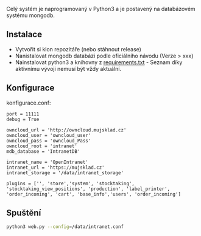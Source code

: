 Celý systém je naprogramovaný v Python3 a je postavený na databázovém systému mongodb.


## Instalace
 * Vytvořit si klon repozitáře (nebo stáhnout release)
 * Nanistalovat mongodb databázi podle oficiálního návodu (Verze > xxx) 
 * Nainstalovat python3 a knihovny z [requirements.txt](https://github.com/UniversalScientificTechnologies/OpenIntranet/blob/master/requirements.txt) - Seznam díky aktivnímu vývoji nemusí být vždy aktuální. 


## Konfigurace


konfigurace.conf:
```
port = 11111
debug = True

owncloud_url = 'http://owncloud.mujsklad.cz'
owncloud_user = 'owncloud_user'
owncloud_pass = 'owncloud_Pass'
owncloud_root = 'intranet'
mdb_database = 'IntranetDB'

intranet_name = 'OpenIntranet'
intranet_url = 'https://mujsklad.cz'
intranet_storage = '/data/intranet_storage'

plugins = ['', 'store','system', 'stocktaking', 'stocktaking_view_positions', 'production', 'label_printer', 'order_incoming', 'cart', 'base_info','users', 'order_incoming']
```

## Spuštění
```bash
python3 web.py --config=/data/intranet.conf 
```
